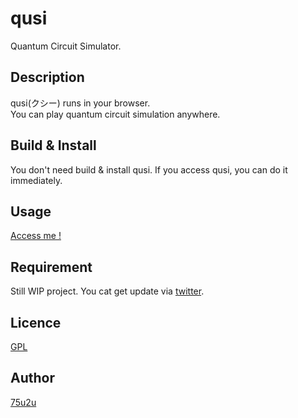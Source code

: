# qusi  

Quantum Circuit Simulator.

## Description

qusi(クシー) runs in your browser.  
You can play quantum circuit simulation anywhere.  

## Build & Install

You don't need build & install qusi.
If you access qusi, you can do it immediately.

## Usage

[Access me !](https://75u2u.github.io/qusi)  

## Requirement

Still WIP project. You cat get update via [twitter](https://twitter.com/crane_memory).  

## Licence

[GPL](https://github.com/75u2u/qsim/blob/master/LICENSE)

## Author

[75u2u](https://github.com/75u2u)

